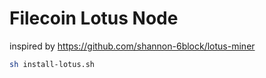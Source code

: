 # Filecoin Lotus Node

inspired by https://github.com/shannon-6block/lotus-miner

```bash
sh install-lotus.sh
```
